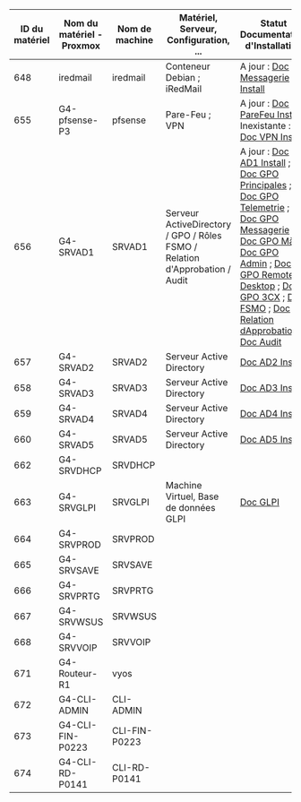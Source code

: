 | ID du matériel | Nom du matériel - Proxmox | Nom de machine | Matériel, Serveur, Configuration, ... | Statut Documentation d'Installation | Statut Documentation d'Utilisation |
|----------------|---------------------------|----------------|---------------------------------------|-------------------------------------|------------------------------------|
| 648 | iredmail | iredmail | Conteneur Debian  ; iRedMail | A jour : [Doc Messagerie Install](./S07/s07_Install.md#mise-en-place-serveur-messagerie) | A jour : [Doc Messagerie User](./S07/s07_USER_GUIDE.md#mise-en-place-serveur-messagerie) |
| 655 | G4-pfsense-P3 | pfsense | Pare-Feu ; VPN | A jour : [Doc PareFeu Install](S04/s04_INSTALL.md#gestion-pare-feux) ; Inexistante : [Doc VPN Install]() |  |
| 656 | G4-SRVAD1 | SRVAD1 | Serveur ActiveDirectory / GPO / Rôles FSMO / Relation d'Approbation / Audit| A jour : [Doc AD1 Install](S02/s02_INSTALL.md#installation-srvad1---serveur-windows-server-2022-gui-avec-les-rôles-ad-ds-dns) ; [Doc GPO Principales](S03/s03_INSTALL.md#mise-en-place-des-gpo) ; [Doc GPO Telemetrie](S04/s04_INSTALL.md#gestion-de-la-télémétrie-sur-les-clients-windows-1011) ; [Doc GPO Messagerie](S07/s07_Install.md#déploiement-mozilla-thunderbird-sur-les-postes-clients-par-gpo) ; [Doc GPO MàJ](S08/s08_INSTALL.md#création-dune-gpo-pour-les-mises-à-jour) ; [Doc GPO Admin](S10/s10_INSTALL.md#restreindre-laccès-aux-administrateurs) ; [Doc GPO Remote Desktop](S10/s10_INSTALL.md#mise-en-place-remote-desktop-protocol) ; [Doc GPO 3CX](S09/s09_install.md#déploiement-du-softphone-3cx-par-gpo) ; [Doc FSMO](S08/s08_INSTALL.md#partager-les-rôles-fsmo-entre-les-dc) ; [Doc Relation dApprobation](S09/s09_install.md#mettre-en-place-une-relation-dapprobation-entre-2-domaines-) ; [Doc Audit](S10/s10_INSTALL.md#audit-active-directory) |  |
| 657 | G4-SRVAD2 | SRVAD2 | Serveur Active Directory | [Doc AD2 Install](S02/s02_INSTALL.md#installation-srvad1---serveur-windows-server-2022-gui-avec-les-rôles-ad-ds-dns) |  ||
| 658 | G4-SRVAD3 | SRVAD3 | Serveur Active Directory | [Doc AD3 Install](S02/s02_INSTALL.md#installation-srvad3-srvad4-et-srvad5---serveur-windows-server-2022-core-avec-le-rôle-ad-ds) |  |
| 659 | G4-SRVAD4 | SRVAD4 | Serveur Active Directory | [Doc AD4 Install](S02/s02_INSTALL.md#installation-srvad3-srvad4-et-srvad5---serveur-windows-server-2022-core-avec-le-rôle-ad-ds) |  |
| 660 | G4-SRVAD5 | SRVAD5 | Serveur Active Directory | [Doc AD5 Install](S02/s02_INSTALL.md#installation-srvad3-srvad4-et-srvad5---serveur-windows-server-2022-core-avec-le-rôle-ad-ds) |  |
| 662 | G4-SRVDHCP | SRVDHCP |  |  |  |
| 663 | G4-SRVGLPI | SRVGLPI | Machine Virtuel, Base de données GLPI | [Doc GLPI](./S03/s03_INSTALL.md#installation-de-glpi) |  |
| 664 | G4-SRVPROD | SRVPROD |  |  |  |
| 665 | G4-SRVSAVE | SRVSAVE |  |  |  |
| 666 | G4-SRVPRTG | SRVPRTG |  |  |  |
| 667 | G4-SRVWSUS | SRVWSUS |  |  |  |
| 668 | G4-SRVVOIP | SRVVOIP |  |  |  |
| 671 | G4-Routeur-R1 | vyos |  |  |  |
| 672 | G4-CLI-ADMIN | CLI-ADMIN |  |  |  |
| 673 | G4-CLI-FIN-P0223 | CLI-FIN-P0223 |  |  |  |
| 674 | G4-CLI-RD-P0141 | CLI-RD-P0141 |  |  |  |
